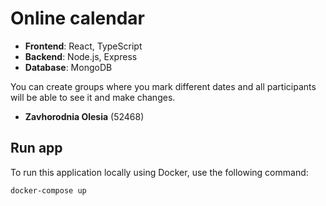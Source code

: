 # Online calendar

- **Frontend**: React, TypeScript
- **Backend**: Node.js, Express
- **Database**: MongoDB

You can create groups where you mark different dates and all participants will be able to see it and make changes.



- **Zavhorodnia Olesia** (52468)

## Run app

To run this application locally using Docker, use the following command:

```bash
docker-compose up